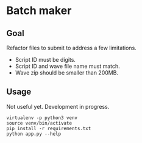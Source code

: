 # Batch maker

## Goal

Refactor files to submit to address a few limitations.

* Script ID must be digits.
* Script ID and wave file name must match.
* Wave zip should be smaller than 200MB.

## Usage

Not useful yet. Development in progress.

```shell
virtualenv -p python3 venv
source venv/bin/activate
pip install -r requirements.txt
python app.py --help
```
